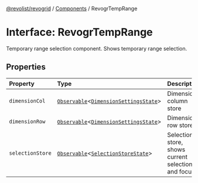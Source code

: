 [@revolist/revogrid](README.md) / [Components](Namespace.Components.md) / RevogrTempRange

# Interface: RevogrTempRange

Temporary range selection component. Shows temporary range selection.

## Properties

| Property | Type | Description |
| :------ | :------ | :------ |
| `dimensionCol` | [`Observable`](Type.Observable.md)\<[`DimensionSettingsState`](Interface.DimensionSettingsState.md)\> | Dimension column store |
| `dimensionRow` | [`Observable`](Type.Observable.md)\<[`DimensionSettingsState`](Interface.DimensionSettingsState.md)\> | Dimension row store |
| `selectionStore` | [`Observable`](Type.Observable.md)\<[`SelectionStoreState`](Type.SelectionStoreState.md)\> | Selection store, shows current selection and focus |
